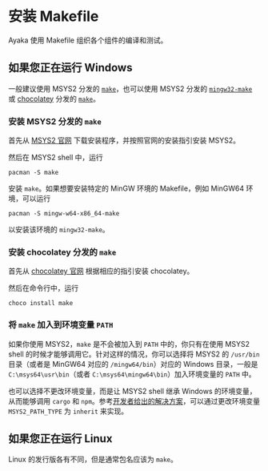 # 安装 Makefile

Ayaka 使用 Makefile 组织各个组件的编译和测试。

## 如果您正在运行 Windows

一般建议使用 MSYS2 分发的 [`make`](https://packages.msys2.org/package/make)，也可以使用 MSYS2 分发的 [`mingw32-make`](https://packages.msys2.org/base/mingw-w64-make) 或 [chocolatey](https://chocolatey.org/) 分发的 [`make`](https://community.chocolatey.org/packages/make)。

### 安装 MSYS2 分发的 `make`

首先从 [MSYS2 官网](https://www.msys2.org/) 下载安装程序，并按照官网的安装指引安装 MSYS2。

然后在 MSYS2 shell 中，运行
```
pacman -S make
```
安装 `make`。如果想要安装特定的 MinGW 环境的 Makefile，例如 MinGW64 环境，可以运行
```
pacman -S mingw-w64-x86_64-make
```
以安装该环境的 `mingw32-make`。

### 安装 chocolatey 分发的 `make`

首先从 [chocolatey 官网](https://chocolatey.org/install) 根据相应的指引安装 chocolatey。

然后在命令行中，运行
```
choco install make
```

### 将 `make` 加入到环境变量 `PATH`

如果你使用 MSYS2，`make` 是不会被加入到 `PATH` 中的，你只有在使用 MSYS2 shell 的时候才能够调用它。针对这样的情况，你可以选择将 MSYS2 的 `/usr/bin` 目录（或者是 MinGW64 对应的 `/mingw64/bin`）对应的 Windows 目录，一般是 `C:\msys64\usr\bin`（或者 `C:\msys64\mingw64\bin`）加入环境变量的 `PATH` 中。

也可以选择不更改环境变量，而是让 MSYS2 shell 继承 Windows 的环境变量，从而能够调用 `cargo` 和 `npm`。参考[开发者给出的解决方案](https://sourceforge.net/p/msys2/discussion/general/thread/dbe17030/)，可以通过更改环境变量 `MSYS2_PATH_TYPE` 为 `inherit` 来实现。

## 如果您正在运行 Linux

Linux 的发行版各有不同，但是通常包名应该为 `make`。
